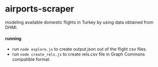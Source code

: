 # airports-scraper

modeling available domestic flights in Turkey by using data obtained from
DHMI.

#### running
* run `node explore.js` to create output.json out of the flight csv files.
* run `node create_rels.js` to create rels.csv file in Graph Commons compatible format.
